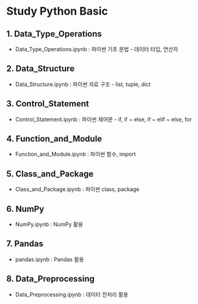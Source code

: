 # Study Python Basic
## 1. Data_Type_Operations
- Data_Type_Operations.ipynb : 파이썬 기초 문법 - 데이터 타입, 연산자

## 2. Data_Structure
- Data_Structure.ipynb : 파이썬 자료 구조 - list, tuple, dict

## 3. Control_Statement
- Control_Statement.ipynb : 파이썬 제어문 - if, if ~ else, if ~ elif ~ else, for 

## 4. Function_and_Module
- Function_and_Module.ipynb : 파이썬 함수, import

## 5. Class_and_Package
- Class_and_Package.ipynb : 파이썬 class, package

## 6. NumPy
- NumPy.ipynb : NumPy 활용

## 7. Pandas
- pandas.ipynb : Pandas 활용

## 8. Data_Preprocessing
- Data_Preprocessing.ipynb : 데이터 전처리 활용
